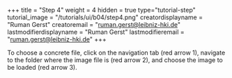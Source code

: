 +++
title = "Step 4"
weight = 4
hidden = true
type="tutorial-step"
tutorial_image = "/tutorials/ui/b04/step4.png"
creatordisplayname = "Ruman Gerst"
creatoremail = "ruman.gerst@leibniz-hki.de"
lastmodifierdisplayname = "Ruman Gerst"
lastmodifieremail = "ruman.gerst@leibniz-hki.de"
+++

To choose a concrete file, click on the navigation tab (red arrow 1), navigate to the folder where the image file is (red arrow 2), and choose the image to be loaded (red arrow 3).